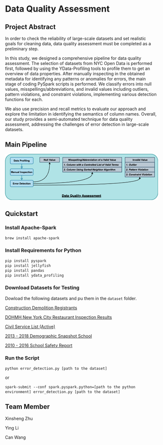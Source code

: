 # Data Quality Assessment

## Project Abstract

In order to check the reliability of large-scale datasets and set realistic goals for cleaning data, data quality assessment must be completed as a preliminary step.

In this study, we designed a comprehensive pipeline for data quality assessment. The selection of datasets from NYC Open Data is performed first, followed by using the YData-Profiling tools to profile them to get an overview of data properties. After manually inspecting in the obtained metadata for identifying any patterns or anomalies for errors, the main stage of coding PySpark scripts is performed. We classify errors into null values, misspellings/abbreviations, and invalid values including outliers, pattern violations, and constraint violations, implementing various detection functions for each.

We also use precision and recall metrics to evaluate our approach and explore the limitation in identifying the semantics of column names. Overall, our study provides a semi-automated technique for data quality assessment, addressing the challenges of error detection in large-scale datasets.

## Main Pipeline

![Pipeline](/img/flowchart.drawio.png)

## Quickstart

### Install Apache-Spark

```shell
brew install apache-spark
```

### Install Requirements for Python

```shell
pip install pyspark
pip install jellyfish
pip install pandas
pip install ydata_profiling
```

### Download Datasets for Testing

Dowload the following datasets and pu them in the `dataset` folder.

[Construction Demolition Registrants](https://data.cityofnewyork.us/City-Government/Construction-Demolition-Registrants/cspg-yi7g)

[DOHMH New York City Restaurant Inspection Results](https://data.cityofnewyork.us/Health/DOHMH-New-York-City-Restaurant-Inspection-Results/43nn-pn8j)

[Civil Service List (Active)](https://data.cityofnewyork.us/City-Government/Civil-Service-List-Active-/vx8i-nprf)

[2013 - 2018 Demographic Snapshot School](https://data.cityofnewyork.us/Education/2013-2018-Demographic-Snapshot-School/s52a-8aq6)

[2010 - 2016 School Safety Report](https://data.cityofnewyork.us/Education/2010-2016-School-Safety-Report/qybk-bjjc)

### Run the Script

```shell
python error_detection.py [path to the dataset]
```

or

```shell
spark-submit --conf spark.pyspark.python=[path to the python environment] error_detection.py [path to the dataset]
```

## Team Member

Xinsheng Zhu

Ying Li

Can Wang
